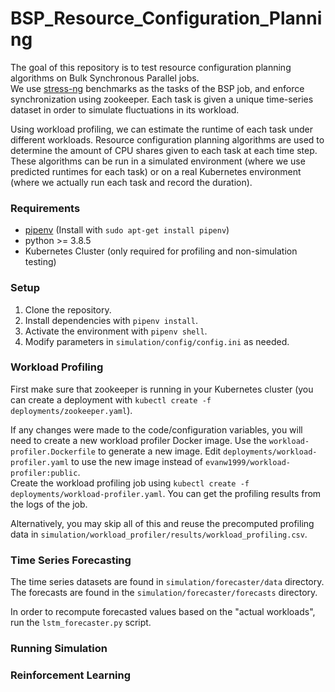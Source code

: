 # BSP_Resource_Configuration_Planning
The goal of this repository is to test resource configuration planning algorithms on Bulk Synchronous Parallel jobs. <br>
We use [stress-ng](https://wiki.ubuntu.com/Kernel/Reference/stress-ng) benchmarks as the tasks of the BSP job, and enforce synchronization using zookeeper.
Each task is given a unique time-series dataset in order to simulate fluctuations in its workload.

Using workload profiling, we can estimate the runtime of each task under different workloads.
Resource configuration planning algorithms are used to determine the amount of CPU shares given to each task at each time step.
These algorithms can be run in a simulated environment (where we use predicted runtimes for each task) or on a real Kubernetes environment (where we actually run each task and record the duration).

### **Requirements**
- [pipenv](https://github.com/pypa/pipenv) (Install with `sudo apt-get install pipenv`)
- python >= 3.8.5
- Kubernetes Cluster (only required for profiling and non-simulation testing)

### **Setup**
1. Clone the repository.
2. Install dependencies with `pipenv install`.
3. Activate the environment with `pipenv shell`.
4. Modify parameters in `simulation/config/config.ini` as needed.

### **Workload Profiling**
First make sure that zookeeper is running in your Kubernetes cluster (you can create a deployment with `kubectl create -f deployments/zookeeper.yaml`).

If any changes were made to the code/configuration variables, you will need to create a new workload profiler Docker image.
Use the `workload-profiler.Dockerfile` to generate a new image.
Edit `deployments/workload-profiler.yaml` to use the new image instead of `evanw1999/workload-profiler:public`. <br>
Create the workload profiling job using `kubectl create -f deployments/workload-profiler.yaml`.
You can get the profiling results from the logs of the job.



Alternatively, you may skip all of this and reuse the precomputed profiling data in `simulation/workload_profiler/results/workload_profiling.csv`.

### **Time Series Forecasting**
The time series datasets are found in `simulation/forecaster/data` directory.
The forecasts are found in the `simulation/forecaster/forecasts` directory.

In order to recompute forecasted values based on the "actual workloads", run the `lstm_forecaster.py` script.

### **Running Simulation**

### **Reinforcement Learning**

